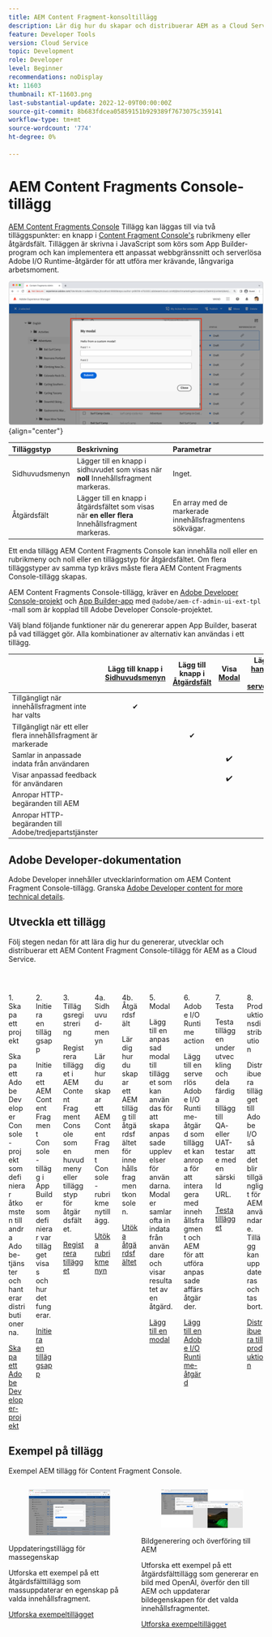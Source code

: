 ```yaml
---
title: AEM Content Fragment-konsoltillägg
description: Lär dig hur du skapar och distribuerar AEM as a Cloud Service Content Fragment-konsoltillägg
feature: Developer Tools
version: Cloud Service
topic: Development
role: Developer
level: Beginner
recommendations: noDisplay
kt: 11603
thumbnail: KT-11603.png
last-substantial-update: 2022-12-09T00:00:00Z
source-git-commit: 8b683fdcea05859151b929389f7673075c359141
workflow-type: tm+mt
source-wordcount: '774'
ht-degree: 0%

---
```



# AEM Content Fragments Console-tillägg

[AEM Content Fragments Console](https://experienceleague.adobe.com/docs/experience-manager-cloud-service/content/sites/administering/content-fragments/content-fragments-console.html) Tillägg kan läggas till via två tilläggspunkter: en knapp i [Content Fragment Console&#39;s](https://experienceleague.adobe.com/docs/experience-manager-cloud-service/content/sites/administering/content-fragments/content-fragments-console.html) rubrikmeny eller åtgärdsfält. Tilläggen är skrivna i JavaScript som körs som App Builder-program och kan implementera ett anpassat webbgränssnitt och serverlösa Adobe I/O Runtime-åtgärder för att utföra mer krävande, långvariga arbetsmoment.

![AEM Content Fragments Console-tillägg](./assets/overview/example.png){align="center"}

| Tilläggstyp | Beskrivning | Parametrar |
| :--- | :--- | :--- |
| Sidhuvudsmenyn | Lägger till en knapp i sidhuvudet som visas när __noll__ Innehållsfragment markeras. | Inget. |
| Åtgärdsfält | Lägger till en knapp i åtgärdsfältet som visas när __en eller flera__ Innehållsfragment markeras. | En array med de markerade innehållsfragmentens sökvägar. |

Ett enda tillägg AEM Content Fragments Console kan innehålla noll eller en rubrikmeny och noll eller en tilläggstyp för åtgärdsfältet. Om flera tilläggstyper av samma typ krävs måste flera AEM Content Fragments Console-tillägg skapas.

AEM Content Fragments Console-tillägg, kräver en [Adobe Developer Console-projekt](https://developer.adobe.com/uix/docs/services/aem-cf-console-admin/extension-development/#create-a-project-in-adobe-developer-console) och [App Builder-app](https://developer.adobe.com/uix/docs/services/aem-cf-console-admin/code-generation) med `@adobe/aem-cf-admin-ui-ext-tpl` -mall som är kopplad till Adobe Developer Console-projektet.

Välj bland följande funktioner när du genererar appen App Builder, baserat på vad tillägget gör. Alla kombinationer av alternativ kan användas i ett tillägg.

|  | Lägg till knapp i [Sidhuvudsmenyn](./header-menu.md) | Lägg till knapp i [Åtgärdsfält](./action-bar.md) | Visa [Modal](./modal.md) | Lägg till [hanterare på serversidan](./runtime-action.md) |
| ------------------------------------------ | :-----------------------: | :----------------------: | :--------: | :--------------------:  |
| Tillgängligt när innehållsfragment inte har valts | ✔ |  |  |  |
| Tillgängligt när ett eller flera innehållsfragment är markerade |  | ✔ |  |  |
| Samlar in anpassade indata från användaren |  |  | ✔️ |  |
| Visar anpassad feedback för användaren |  |  | ✔️ |  |
| Anropar HTTP-begäranden till AEM |  |  |  | ✔ |
| Anropar HTTP-begäranden till Adobe/tredjepartstjänster |  |  |  | ✔ |


## Adobe Developer-dokumentation

Adobe Developer innehåller utvecklarinformation om AEM Content Fragment Console-tillägg. Granska [Adobe Developer content for more technical details](https://developer.adobe.com/uix/docs/).

## Utveckla ett tillägg

Följ stegen nedan för att lära dig hur du genererar, utvecklar och distribuerar ett AEM Content Fragment Console-tillägg för AEM as a Cloud Service.

<div class="columns is-multiline">
    <!-- Create Adobe Developer Project -->
    <div class="column is-half-tablet is-half-desktop is-one-third-widescreen" aria-label="Create Adobe Developer Project">
        <div class="card">
            <div class="card-image">
                <figure class="image is-16by9">
                    <a href="https://developer.adobe.com/uix/docs/services/aem-cf-console-admin/extension-development/#create-a-project-in-adobe-developer-console" title="Skapa Adobe Developer Project" tabindex="-1" target="_adobe-developer-com">
                        <img class="is-bordered-r-small" src="./assets/project/card.png" alt="Skapa Adobe Developer Project">
                    </a>
                </figure>
            </div>
            <div class="card-content is-padded-small">
                <div class="content">
                    <p class="headline is-size-5 has-text-weight-bold">1. Skapa ett projekt</p>
                    <p class="is-size-6">Skapa ett Adobe Developer Console-projekt som definierar åtkomsten till andra Adobe-tjänster och hanterar distributionerna.</p>
                    <a href="https://developer.adobe.com/uix/docs/services/aem-cf-console-admin/extension-development/#create-a-project-in-adobe-developer-console" class="spectrum-Button spectrum-Button--outline spectrum-Button--primary spectrum-Button--sizeM" target="_adobe-developer-com">
                        <span class="spectrum-Button-label has-no-wrap has-text-weight-bold">Skapa ett Adobe Developer-projekt</span>
                    </a>
                </div>
            </div>
        </div>
    </div>
    <!-- Generate an Extension app -->
    <div class="column is-half-tablet is-half-desktop is-one-third-widescreen" aria-label="Generate an Extension app">
        <div class="card">
            <div class="card-image">
                <figure class="image is-16by9">
                    <a href="https://developer.adobe.com/uix/docs/services/aem-cf-console-admin/code-generation/#launch-code-generation-during-project-initialization" title="Skapa en tilläggsapp" tabindex="-1" target="_adobe-developer-com">
                        <img class="is-bordered-r-small" src="./assets/initialize-app/card.png" alt="Initiera en tilläggsapp">
                    </a>
                </figure>
            </div>
            <div class="card-content is-padded-small">
                <div class="content">
                    <p class="headline is-size-5 has-text-weight-bold">2. Initiera en tilläggsapp</p>
                    <p class="is-size-6">Initiera ett AEM Content Fragment Console-tillägg i App Builder som definierar var tillägget visas och hur det fungerar.</p>
                    <a href="https://developer.adobe.com/uix/docs/services/aem-cf-console-admin/code-generation/#launch-code-generation-during-project-initialization" class="spectrum-Button spectrum-Button--outline spectrum-Button--primary spectrum-Button--sizeM" target="_adobe-developer-com">
                        <span class="spectrum-Button-label has-no-wrap has-text-weight-bold">Initiera en tilläggsapp</span>
                    </a>
                </div>
            </div>
        </div>
    </div>
    <!-- Extension registration -->
    <div class="column is-half-tablet is-half-desktop is-one-third-widescreen" aria-label="Extension registration">
        <div class="card">
            <div class="card-image">
                <figure class="image is-16by9">
                    <a href="./extension-registration.md" title="Tilläggsregistrering" tabindex="-1">
                        <img class="is-bordered-r-small" src="./assets/extension-registration/card.png" alt="Tilläggsregistrering">
                    </a>
                </figure>
            </div>
            <div class="card-content is-padded-small">
                <div class="content">
                    <p class="headline is-size-5 has-text-weight-bold">3. Tilläggsregistrering</p>
                    <p class="is-size-6">Registrera tillägget i AEM Content Fragment Console som en huvudmeny eller tilläggstyp för åtgärdsfältet.</p>
                    <a href="./extension-registration.md" class="spectrum-Button spectrum-Button--outline spectrum-Button--primary spectrum-Button--sizeM">
                        <span class="spectrum-Button-label has-no-wrap has-text-weight-bold">Registrera tillägget</span>
                    </a>
                </div>
            </div>
        </div>
    </div>
    <!-- Header Menu -->
    <div class="column is-half-tablet is-half-desktop is-one-third-widescreen" aria-label="Header menu">
        <div class="card">
            <div class="card-image">
                <figure class="image is-16by9">
                    <a href="./header-menu.md" title="Sidhuvudsmenyn" tabindex="-1">
                        <img class="is-bordered-r-small" src="./assets/header-menu/card.png" alt="Sidhuvudsmenyn">
                    </a>
                </figure>
            </div>
            <div class="card-content is-padded-small">
                <div class="content">
                    <p class="headline is-size-5 has-text-weight-bold">4a. Sidhuvud-menyn</p>
                    <p class="is-size-6">Lär dig hur du skapar ett AEM Content Fragment Console-rubrikmenytillägg.</p>
                    <a href="./header-menu.md" class="spectrum-Button spectrum-Button--outline spectrum-Button--primary spectrum-Button--sizeM">
                        <span class="spectrum-Button-label has-no-wrap has-text-weight-bold">Utöka rubrikmenyn</span>
                    </a>
                </div>
            </div>
        </div>
    </div>
    <!-- Action Bar -->
    <div class="column is-half-tablet is-half-desktop is-one-third-widescreen" aria-label="Action Bar">
        <div class="card">
            <div class="card-image">
                <figure class="image is-16by9">
                    <a href="./action-bar.md" title="Åtgärdsfält" tabindex="-1">
                        <img class="is-bordered-r-small" src="./assets/action-bar/card.png" alt="Åtgärdsfält">
                    </a>
                </figure>
            </div>
            <div class="card-content is-padded-small">
                <div class="content">
                    <p class="headline is-size-5 has-text-weight-bold">4b. Åtgärdsfält</p>
                    <p class="is-size-6">Lär dig hur du skapar ett AEM tillägg till åtgärdsfältet för innehållsfragmentkonsolen.</p>
                    <a href="./action-bar.md" class="spectrum-Button spectrum-Button--outline spectrum-Button--primary spectrum-Button--sizeM">
                        <span class="spectrum-Button-label has-no-wrap has-text-weight-bold">Utöka åtgärdsfältet</span>
                    </a>
                </div>
            </div>
        </div>
    </div>
    <!-- Modal -->
    <div class="column is-half-tablet is-half-desktop is-one-third-widescreen" aria-label="Modal">
        <div class="card">
            <div class="card-image">
                <figure class="image is-16by9">
                    <a href="./modal.md" title="Modal" tabindex="-1">
                        <img class="is-bordered-r-small" src="./assets/modal/card.png" alt="Modal">
                    </a>
                </figure>
            </div>
            <div class="card-content is-padded-small">
                <div class="content">
                    <p class="headline is-size-5 has-text-weight-bold">5. Modal</p>
                    <p class="is-size-6">Lägg till en anpassad modal till tillägget som kan användas för att skapa anpassade upplevelser för användarna. Modaler samlar ofta in indata från användare och visar resultatet av en åtgärd.</p>
                    <a href="./modal.md" class="spectrum-Button spectrum-Button--outline spectrum-Button--primary spectrum-Button--sizeM">
                        <span class="spectrum-Button-label has-no-wrap has-text-weight-bold">Lägg till en modal</span>
                    </a>
                </div>
            </div>
        </div>
    </div>
    <!-- Adobe I/O Runtime action -->
    <div class="column is-half-tablet is-half-desktop is-one-third-widescreen" aria-label="Adobe I/O Runtime action">
        <div class="card">
            <div class="card-image">
                <figure class="image is-16by9">
                    <a href="./runtime-action.md" title="Adobe I/O Runtime action" tabindex="-1">
                        <img class="is-bordered-r-small" src="./assets/runtime-action/card.png" alt="Adobe I/O Runtime action">
                    </a>
                </figure>
            </div>
            <div class="card-content is-padded-small">
                <div class="content">
                    <p class="headline is-size-5 has-text-weight-bold">6. Adobe I/O Runtime action</p>
                    <p class="is-size-6">Lägg till en serverlös Adobe I/O Runtime-åtgärd som tillägget kan anropa för att interagera med innehållsfragment och AEM för att utföra anpassade affärsåtgärder.</p>
                    <a href="./runtime-action.md" class="spectrum-Button spectrum-Button--outline spectrum-Button--primary spectrum-Button--sizeM">
                        <span class="spectrum-Button-label has-no-wrap has-text-weight-bold">Lägg till en Adobe I/O Runtime-åtgärd</span>
                    </a>
                </div>
            </div>
        </div>
    </div>
    <!-- Test -->
    <div class="column is-half-tablet is-half-desktop is-one-third-widescreen" aria-label="Test">
        <div class="card">
            <div class="card-image">
                <figure class="image is-16by9">
                    <a href="./test.md" title="Testa" tabindex="-1">
                        <img class="is-bordered-r-small" src="./assets/test/card.png" alt="Testa">
                    </a>
                </figure>
            </div>
            <div class="card-content is-padded-small">
                <div class="content">
                    <p class="headline is-size-5 has-text-weight-bold">7. Testa</p>
                    <p class="is-size-6">Testa tilläggen under utveckling och dela färdiga tillägg till QA- eller UAT-testare med en särskild URL.</p>
                    <a href="./test.md" class="spectrum-Button spectrum-Button--outline spectrum-Button--primary spectrum-Button--sizeM">
                        <span class="spectrum-Button-label has-no-wrap has-text-weight-bold">Testa tillägget</span>
                    </a>
                </div>
            </div>
        </div>
    </div>
    <!-- Extension deployment -->
    <div class="column is-half-tablet is-half-desktop is-one-third-widescreen" aria-label="Extension deployment">
        <div class="card">
            <div class="card-image">
                <figure class="image is-16by9">
                    <a href="./deploy.md" title="Tilläggsdistribution" tabindex="-1">
                        <img class="is-bordered-r-small" src="./assets/deploy/card.png" alt="Tilläggsdistribution">
                    </a>
                </figure>
            </div>
            <div class="card-content is-padded-small">
                <div class="content">
                    <p class="headline is-size-5 has-text-weight-bold">8. Produktionsdistribution</p>
                    <p class="is-size-6">Distribuera tillägget till Adobe I/O så att det blir tillgängligt för AEM användare. Tillägg kan uppdateras och tas bort.</p>
                    <a href="./deploy.md" class="spectrum-Button spectrum-Button--outline spectrum-Button--primary spectrum-Button--sizeM">
                        <span class="spectrum-Button-label has-no-wrap has-text-weight-bold">Distribuera till produktion</span>
                    </a>
                </div>
            </div>
        </div>
    </div>
</div>

## Exempel på tillägg

Exempel AEM tillägg för Content Fragment Console.

<div class="columns is-multiline">
    <!-- Bulk property update extension -->
    <div class="column is-half-tablet is-half-desktop is-one-third-widescreen" aria-label="Bulk property update extension">
        <div class="card">
            <div class="card-image">
                <figure class="image is-16by9">
                    <a href="./example-extensions/bulk-property-update.md" title="Uppdateringstillägg för massegenskap" tabindex="-1">
                        <img class="is-bordered-r-small" src="./example-extensions/assets/bulk-property-update/card.png" alt="Uppdateringstillägg för massegenskap">
                    </a>
                </figure>
            </div>
            <div class="card-content is-padded-small">
                <div class="content">
                    <p class="headline is-size-5 has-text-weight-bold">Uppdateringstillägg för massegenskap</p>
                    <p class="is-size-6">Utforska ett exempel på ett åtgärdsfälttillägg som massuppdaterar en egenskap på valda innehållsfragment.</p>
                    <a href="./example-extensions/bulk-property-update.md" class="spectrum-Button spectrum-Button--outline spectrum-Button--primary spectrum-Button--sizeM">
                        <span class="spectrum-Button-label has-no-wrap has-text-weight-bold">Utforska exempeltillägget</span>
                    </a>
                </div>
            </div>
        </div>
    </div>
    <!-- Bulk property update extension -->
    <div class="column is-half-tablet is-half-desktop is-one-third-widescreen" aria-label="Image generation and upload to AEM extension">
        <div class="card">
            <div class="card-image">
                <figure class="image is-16by9">
                    <a href="./example-extensions/image-generation-and-image-upload.md" title="Bildgenerering och överföring till AEM" tabindex="-1">
                        <img class="is-bordered-r-small" src="./example-extensions/assets/digital-image-generation/screenshot.png" alt="Bildgenerering och överföring till AEM">
                    </a>
                </figure>
            </div>
            <div class="card-content is-padded-small">
                <div class="content">
                    <p class="headline is-size-5 has-text-weight-bold">Bildgenerering och överföring till AEM</p>
                    <p class="is-size-6">Utforska ett exempel på ett åtgärdsfälttillägg som genererar en bild med OpenAI, överför den till AEM och uppdaterar bildegenskapen för det valda innehållsfragmentet.</p>
                    <a href="./example-extensions/image-generation-and-image-upload.md" class="spectrum-Button spectrum-Button--outline spectrum-Button--primary spectrum-Button--sizeM">
                        <span class="spectrum-Button-label has-no-wrap has-text-weight-bold">Utforska exempeltillägget</span>
                    </a>
                </div>
            </div>
        </div>
    </div>



</div>
